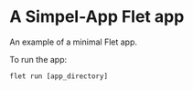 # A Simpel-App Flet app

An example of a minimal Flet app.

To run the app:

```
flet run [app_directory]
```